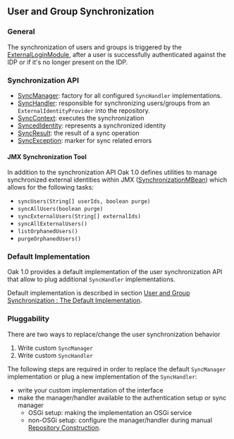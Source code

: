 <!--
   Licensed to the Apache Software Foundation (ASF) under one or more
   contributor license agreements.  See the NOTICE file distributed with
   this work for additional information regarding copyright ownership.
   The ASF licenses this file to You under the Apache License, Version 2.0
   (the "License"); you may not use this file except in compliance with
   the License.  You may obtain a copy of the License at

       http://www.apache.org/licenses/LICENSE-2.0

   Unless required by applicable law or agreed to in writing, software
   distributed under the License is distributed on an "AS IS" BASIS,
   WITHOUT WARRANTIES OR CONDITIONS OF ANY KIND, either express or implied.
   See the License for the specific language governing permissions and
   limitations under the License.
-->

User and Group Synchronization
--------------------------------------------------------------------------------

### General

The synchronization of users and groups is triggered by the [ExternalLoginModule](externalloginmodule.html),
after a user is successfully authenticated against the IDP or if it's no longer
present on the IDP.

### Synchronization API

- [SyncManager]: factory for all configured `SyncHandler` implementations.
- [SyncHandler]: responsible for synchronizing users/groups from an `ExternalIdentityProvider` into the repository.
- [SyncContext]: executes the synchronization
- [SyncedIdentity]: represents a synchronized identity
- [SyncResult]: the result of a sync operation
- [SyncException]: marker for sync related errors

#### JMX Synchronization Tool

In addition to the synchronization API Oak 1.0 defines utilities to manage
synchronized external identities within JMX ([SynchronizationMBean]) which allows
for the following tasks:

- `syncUsers(String[] userIds, boolean purge)`
- `syncAllUsers(boolean purge)`
- `syncExternalUsers(String[] externalIds)`
- `syncAllExternalUsers()`
- `listOrphanedUsers()`
- `purgeOrphanedUsers()`

### Default Implementation

Oak 1.0 provides a default implementation of the user synchronization API that allow
to plug additional `SyncHandler` implementations. 

Default implementation is described in section [User and Group Synchronization : The Default Implementation](defaultusersync.html).

### Pluggability

There are two ways to replace/change the user synchronization behavior

1. Write custom `SyncManager`
2. Write custom `SyncHandler`

The following steps are required in order to replace the default `SyncManager` implementation
or plug a new implementation of the `SyncHandler`:

- write your custom implementation of the interface
- make the manager/handler available to the authentication setup or sync manager
    - OSGi setup: making the implementation an OSGi service
    - non-OSGi setup: configure the manager/handler during manual [Repository Construction](../../construct.html).


<!-- references -->
[SynchronizationMBean]: /oak/docs/apidocs/org/apache/jackrabbit/oak/spi/security/authentication/external/jmx/SynchronizationMBean.html
[SyncManager]: /oak/docs/apidocs/org/apache/jackrabbit/oak/spi/security/authentication/external/SyncManager.html
[SyncHandler]: /oak/docs/apidocs/org/apache/jackrabbit/oak/spi/security/authentication/external/SyncHandler.html
[SyncContext]: /oak/docs/apidocs/org/apache/jackrabbit/oak/spi/security/authentication/external/SyncContext.html
[SyncedIdentity]: /oak/docs/apidocs/org/apache/jackrabbit/oak/spi/security/authentication/external/SyncedIdentity.html
[SyncResult]: /oak/docs/apidocs/org/apache/jackrabbit/oak/spi/security/authentication/external/SyncResult.html
[SyncException]: /oak/docs/apidocs/org/apache/jackrabbit/oak/spi/security/authentication/external/SyncException.html
